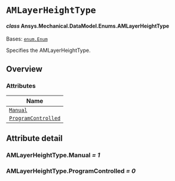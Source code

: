 # `AMLayerHeightType`

<a id="ansys.mechanical.stubs.v242.Ansys.Mechanical.DataModel.Enums.AMLayerHeightType"></a>

#### *class* Ansys.Mechanical.DataModel.Enums.AMLayerHeightType

Bases: [`enum.Enum`](https://docs.python.org/3/library/enum.html#enum.Enum)

Specifies the AMLayerHeightType.

<!-- !! processed by numpydoc !! -->

<a id="overview"></a>

## Overview

### Attributes

| Name |
| ------------------------------------------------------------- |
| [`Manual`](#AMLayerHeightType.Manual) |
| [`ProgramControlled`](#AMLayerHeightType.ProgramControlled) |

<a id="attribute-detail"></a>

## Attribute detail

<a id="AMLayerHeightType.Manual"></a>

### AMLayerHeightType.Manual *= 1*

<a id="AMLayerHeightType.ProgramControlled"></a>

### AMLayerHeightType.ProgramControlled *= 0*


